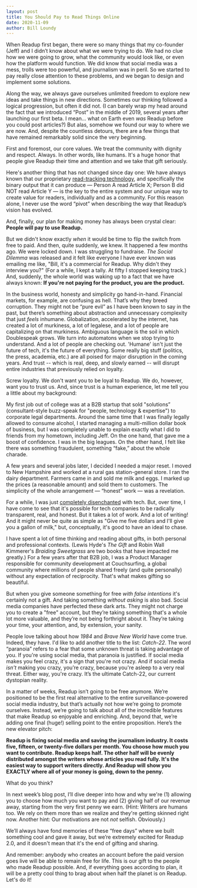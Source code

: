 ```yaml
---
layout: post
title: You Should Pay to Read Things Online
date: 2020-11-09
author: Bill Loundy
---
```


When Readup first began, there were so many things that my co-founder (Jeff) and I didn’t know about what we were trying to do. We had no clue how we were going to grow, what the community would look like, or even how the platform would function. We did know that social media was a mess, trolls were too powerful, and journalism was in peril. So we started to pay really close attention to these problems, and we began to design and implement some solutions.

Along the way, we always gave ourselves unlimited freedom to explore new ideas and take things in new directions. Sometimes our thinking followed a logical progression, but often it did not. (I can barely wrap my head around the fact that we introduced “Post” in the middle of 2019, several years after launching our first beta. I mean… what on Earth even _was_ Readup before you could post articles?) But alas, somehow we found our way to where we are now. And, despite the countless detours, there are a few things that have remained remarkably solid since the very beginning. 

First and foremost, our core values. We treat the community with dignity and respect. Always. In other words, like humans. It's a huge honor that people give Readup their time and attention and we take that gift seriously.

Here's another thing that has not changed since day one: We have always known that our proprietary [read-tracking technology](https://blog.readup.com/2020/11/02/how-readup-knows-whether-or-not-youve-read-an-article.html), and specifically the binary output that it can produce — Person A read Article X; Person B did NOT read Article Y — is the key to the entire system and our unique way to create value for readers, individually and as a community. For this reason alone, I never use the word “pivot” when describing the way that Readup’s vision has evolved.

And, finally, our plan for making money has always been crystal clear: **People will pay to use Readup.** 

But we didn't know exactly _when_ it would be time to flip the switch from free to paid. And then, quite suddenly, we knew. It happened a few months ago. We were locked down. I was struggling to fundraise. _The Social Dilemma_ was released and it felt like everyone I have ever known was emailing me like, "Bill, it's a commercial for Readup. Why didn't they interview you?" (For a while, I kept a tally. At fifty I stopped keeping track.) And, suddenly, the whole world was waking up to a fact that we have always known: **If you're not paying for the product, you are the product.**

In the business world, honesty and simplicity go hand-in-hand. Financial markets, for example, are confusing as hell. That’s why they breed corruption. They might not be “pure evil” as I have been known to say in the past, but there’s something about abstraction and unnecessary complexity that just _feels_ inhumane. Globalization, accelerated by the internet, has created a lot of murkiness, a lot of legalese, and a lot of people are capitalizing on that murkiness. Ambiguous language is the soil in which Doublespeak grows. We turn into automatons when we stop trying to understand. And a lot of people are checking out. 'Humane' isn't just the future of tech, it's the future of everything. Some really big stuff (politics, the press, academia, etc.) are all poised for major disruption in the coming years. And trust -- which is real, deep, and slowly earned -- will disrupt entire industries that previously relied on loyalty. 

Screw loyalty. We don't want you to be loyal to Readup. We do, however, want you to trust us. And, since trust is a human experience, let me tell you a little about my background: 

My first job out of college was at a B2B startup that sold "solutions” (consultant-style buzz-speak for "people, technology & expertise") to corporate legal departments. Around the same time that I was finally legally allowed to consume alcohol, I started managing a multi-million dollar book of business, but I was completely unable to explain exactly what I did to friends from my hometown, including Jeff. On the one hand, that gave me a boost of confidence. I was in the big leagues. On the other hand, I felt like there was something fraudulent, something “fake,” about the whole charade.

A few years and several jobs later, I decided I needed a major reset. I moved to New Hampshire and worked at a rural gas station-general store. I ran the dairy department. Farmers came in and sold me milk and eggs. I marked up the prices (a reasonable amount) and sold them to customers. The simplicity of the whole arrangement — “honest” work — was a revelation. 

For a while, I was just [completely disenchanted](https://www.billloundy.com/2019/06/11/screens.html) with tech. But, over time, I have come to see that it's possible for tech companies to be radically transparent, real, and honest. But it takes a lot of work. And a lot of writing! And it might never be quite as simple as "Give me five dollars and I'll give you a gallon of milk," but, conceptually, it's good to have an ideal to chase.

I have spent a lot of time thinking and reading about gifts, in both personal and professional contexts. (Lewis Hyde's _The Gift_ and Robin Wall Kimmerer's _Braiding Sweetgrass_ are two books that have impacted me greatly.) For a few years after that B2B job, I was a Product Manager responsible for community development at Couchsurfing, a global community where millions of people shared freely (and quite personally) without any expectation of reciprocity. That's what makes gifting so beautiful.

But when you give someone something for free _with false intentions_ it's certainly not a gift. And taking something _without asking_ is also bad. Social media companies have perfected these dark arts. They might not charge you to create a "free" account, but they’re taking something that's a whole lot more valuable, and they’re not being forthright about it. They’re taking your time, your attention, and, by extension, your sanity.

People love talking about how _1984_ and _Brave New World_ have come true. Indeed, they have. I'd like to add another title to the list: _Catch-22_. The word “paranoia” refers to a fear that some unknown threat is taking advantage of you. If you're using social media, that paranoia is justified. If social media makes you feel crazy, it's a sign that you're not crazy. And if social media _isn't_ making you crazy, you’re crazy, because you're asleep to a very real threat. Either way, you're crazy. It’s the ultimate Catch-22, our current dystopian reality. 

In a matter of weeks, Readup isn’t going to be free anymore. We’re positioned to be the first real alternative to the entire surveillance-powered social media industry, but that’s actually not how we’re going to promote ourselves. Instead, we’re going to talk about all of the incredible features that make Readup so enjoyable and enriching. And, beyond that, we’re adding one final (huge!) selling point to the entire proposition. Here’s the new elevator pitch: 

**Readup is fixing social media and saving the journalism industry. It costs five, fifteen, or twenty-five dollars per month. You choose how much you want to contribute. Readup keeps half. The other half will be evenly distributed amongst the writers whose articles you read fully. It's the easiest way to support writers directly. And Readup will show you EXACTLY where all of your money is going, down to the penny.**

What do you think? 

In next week’s blog post, I’ll dive deeper into how and why we're (1) allowing you to choose how much you want to pay and (2) giving half of our revenue away, starting from the very first penny we earn. (Hint: Writers are humans too. We rely on them more than we realize and they're getting skinned right now. Another hint: Our motivations are not _not_ selfish. Obviously.)  

We’ll always have fond memories of these “free days” where we built something cool and gave it away, but we’re extremely excited for Readup 2.0, and it doesn't mean that it's the end of gifting and sharing.

And remember: anybody who creates an account before the paid version goes live will be able to remain free for life. This is our gift to the people who made Readup possible. And, if everything goes according to plan, it will be a pretty cool thing to brag about when half the planet is on Readup. Let's do it!